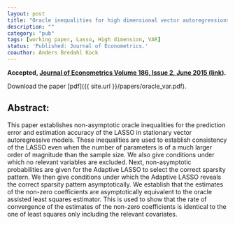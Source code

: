 ```yaml
---
layout: post
title: "Oracle inequalities for high dimensional vector autoregressions."
description: ""
category: "pub"
tags: [working paper, Lasso, High dimension, VAR]
status: 'Published: Journal of Econometrics.'
coauthor: Anders Bredahl Kock
---
```


**Accepted, [Journal of Econometrics Volume 186, Issue 2, June 2015 (link)](http://www.sciencedirect.com/science/article/pii/S0304407615000378).**

Download the paper [pdf]({{ site.url }}/papers/oracle_var.pdf).

## Abstract:

This paper establishes non-asymptotic oracle inequalities for the prediction error and estimation accuracy of the LASSO in stationary vector autoregressive models. These inequalities are used to establish consistency of the LASSO even when the number of parameters is of a much larger order of magnitude than the sample size. We also give conditions under which no relevant variables are excluded. Next, non-asymptotic probabilities are given for the Adaptive LASSO to select the correct sparsity pattern. We then give conditions under which the Adaptive LASSO reveals the correct sparsity pattern asymptotically. We establish that the estimates of the non-zero coefficients are asymptotically equivalent to the oracle assisted least squares estimator. This is used to show that the rate of convergence of the estimates of the non-zero coefficients is identical to the one of least squares only including the relevant covariates.


